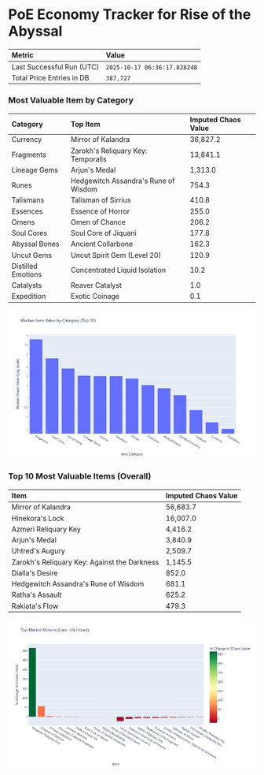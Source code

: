 # PoE Economy Tracker for Rise of the Abyssal

<!-- START_MAINTENANCE -->
| Metric | Value |
|:---|:---|
| Last Successful Run (UTC) | `2025-10-17 06:36:17.828248` |
| Total Price Entries in DB | `387,727` |

<!-- END_MAINTENANCE -->

<!-- START_DATAFRAME_DEBUG -->
<!-- END_DATAFRAME_DEBUG -->

<!-- START_CATEGORY_ANALYSIS -->
### Most Valuable Item by Category
| Category | Top Item | Imputed Chaos Value |
| :--- | :--- | :--- |
| Currency | Mirror of Kalandra | 36,827.2 |
| Fragments | Zarokh's Reliquary Key: Temporalis | 13,841.1 |
| Lineage Gems | Arjun's Medal | 1,313.0 |
| Runes | Hedgewitch Assandra's Rune of Wisdom | 754.3 |
| Talismans | Talisman of Sirrius | 410.8 |
| Essences | Essence of Horror | 255.0 |
| Omens | Omen of Chance | 206.2 |
| Soul Cores | Soul Core of Jiquani | 177.8 |
| Abyssal Bones | Ancient Collarbone | 162.3 |
| Uncut Gems | Uncut Spirit Gem (Level 20) | 120.9 |
| Distilled Emotions | Concentrated Liquid Isolation | 10.2 |
| Catalysts | Reaver Catalyst | 1.0 |
| Expedition | Exotic Coinage | 0.1 |


![Category Analysis Chart](charts/category_analysis.png)
<!-- END_ANALYSIS -->

<!-- START_ANALYSIS -->
### Top 10 Most Valuable Items (Overall)
| Item | Imputed Chaos Value |
| :--- | :--- |
| Mirror of Kalandra | 56,683.7 |
| Hinekora's Lock | 16,007.0 |
| Azmeri Reliquary Key | 4,416.2 |
| Arjun's Medal | 3,840.9 |
| Uhtred's Augury | 2,509.7 |
| Zarokh's Reliquary Key: Against the Darkness | 1,145.5 |
| Dialla's Desire | 852.0 |
| Hedgewitch Assandra's Rune of Wisdom | 681.1 |
| Ratha's Assault | 625.2 |
| Rakiata's Flow | 479.3 |


![Market Movers Chart](charts/market_movers.png)
<!-- END_ANALYSIS -->
